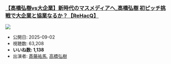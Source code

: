 ### [【高橋弘樹vs大企業】新時代のマスメディアへ_高橋弘樹 初ピッチ挑戦で大企業と協業なるか？【ReHacQ】](https://www.youtube.com/watch?v=FC0PzLb1saY)
[![](https://img.youtube.com/vi/FC0PzLb1saY/sddefault.jpg)](https://www.youtube.com/watch?v=FC0PzLb1saY)
-   公開日: 2025-09-02
-   視聴数: 63,208
-   **いいね数: 1,138**
-   出演者: [斎藤祐馬](/rehacq_fan/people/斎藤祐馬 "wikilink"), [高橋弘樹](/rehacq_fan/people/高橋弘樹 "wikilink")

